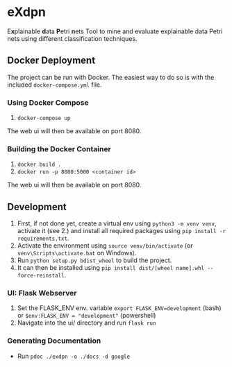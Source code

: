 # eXdpn #
E**x**plainable **d**ata **P**etri **n**ets
Tool to mine and evaluate explainable data Petri nets using different classification techniques. 

## Docker Deployment ##
The project can be run with Docker.
The easiest way to do so is with the included `docker-compose.yml` file.

### Using Docker Compose ###
1. `docker-compose up`

The web ui will then be available on port 8080.

### Building the Docker Container ###
1. `docker build .`
2. `docker run -p 8080:5000 <container id>`

The web ui will then be available on port 8080.


## Development ##
1. First, if not done yet, create a virtual env using `python3 -m venv venv`, activate it (see 2.) and install all required packages using `pip install -r requirements.txt`.
2. Activate the environment using `source venv/bin/activate` (or `venv\Scripts\activate.bat` on Windows).
3. Run `python setup.py bdist_wheel` to build the project.
4. It can then be installed using `pip install dist/[wheel name].whl --force-reinstall`.


### UI: Flask Webserver ###
1. Set the FLASK_ENV env. variable `export FLASK_ENV=development` (bash) or `$env:FLASK_ENV = "development"` (powershell)
2. Navigate into the ui/ directory and run `flask run`

### Generating Documentation ###
- Run `pdoc ./exdpn -o ./docs -d google`


